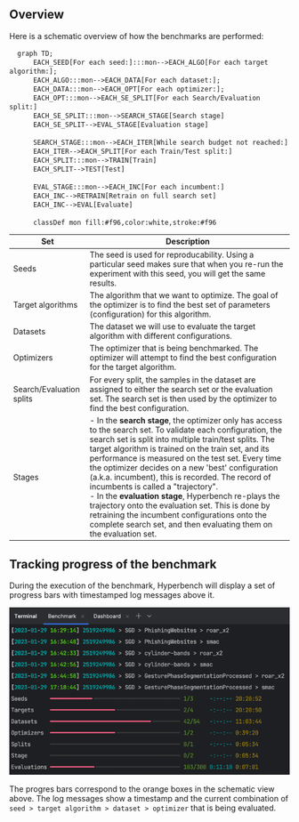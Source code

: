 ## Overview

Here is a schematic overview of how the benchmarks are performed:

```mermaid
  graph TD;
      EACH_SEED[For each seed:]:::mon-->EACH_ALGO[For each target algorithm:];
      EACH_ALGO:::mon-->EACH_DATA[For each dataset:];
      EACH_DATA:::mon-->EACH_OPT[For each optimizer:];
      EACH_OPT:::mon-->EACH_SE_SPLIT[For each Search/Evaluation split:]
      EACH_SE_SPLIT:::mon-->SEARCH_STAGE[Search stage]
      EACH_SE_SPLIT-->EVAL_STAGE[Evaluation stage]
      
      SEARCH_STAGE:::mon-->EACH_ITER[While search budget not reached:]
      EACH_ITER-->EACH_SPLIT[For each Train/Test split:]
      EACH_SPLIT:::mon-->TRAIN[Train]
      EACH_SPLIT-->TEST[Test]
      
      EVAL_STAGE:::mon-->EACH_INC[For each incumbent:]
      EACH_INC-->RETRAIN[Retrain on full search set]
      EACH_INC-->EVAL[Evaluate]
      
      classDef mon fill:#f96,color:white,stroke:#f96
```

| Set                      | Description                                                                                                                                                                                                                                                                                                                                                                                                                                                                                                                                                                                                                                                           |
|--------------------------|-----------------------------------------------------------------------------------------------------------------------------------------------------------------------------------------------------------------------------------------------------------------------------------------------------------------------------------------------------------------------------------------------------------------------------------------------------------------------------------------------------------------------------------------------------------------------------------------------------------------------------------------------------------------------|
| Seeds                    | The seed is used for reproducability. Using a particular seed makes sure that when you re-run the experiment with this seed, you will get the same results.                                                                                                                                                                                                                                                                                                                                                                                                                                                                                                           |
| Target algorithms        | The algorithm that we want to optimize. The goal of the optimizer is to find the best set of parameters (configuration) for this algorithm.                                                                                                                                                                                                                                                                                                                                                                                                                                                                                                                           |
| Datasets                 | The dataset we will use to evaluate the target algorithm with different configurations.                                                                                                                                                                                                                                                                                                                                                                                                                                                                                                                                                                               |
| Optimizers               | The optimizer that is being benchmarked. The optimizer will attempt to find the best configuration for the target algorithm.                                                                                                                                                                                                                                                                                                                                                                                                                                                                                                                                          |
| Search/Evaluation splits | For every split, the samples in the dataset are assigned to either the search set or the evaluation set. The search set is then used by the optimizer to find the best configuration.                                                                                                                                                                                                                                                                                                                                                                                                                                                                                 |
| Stages                   | - In the __search stage__, the optimizer only has access to the search set. To validate each configuration, the search set is split into multiple train/test splits. The target algorithm is trained on the train set, and its performance is measured on the test set. Every time the optimizer decides on a new 'best' configuration (a.k.a. incumbent), this is recorded. The record of incumbents is called a "trajectory". <br/>- In the __evaluation stage__, Hyperbench re-plays the trajectory onto the evaluation set. This is done by retraining the incumbent configurations onto the complete search set, and then evaluating them on the evaluation set. |

## Tracking progress of the benchmark
During the execution of the benchmark, Hyperbench will display a set of progress bars with timestamped log messages 
above it.

![img.png](img.png)

The progres bars correspond to the orange boxes in the schematic view above.
The log messages show a timestamp and the current combination of 
`seed > target algorithm > dataset > optimizer` that is being evaluated.

